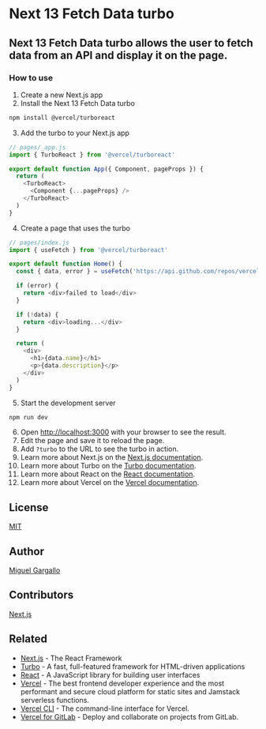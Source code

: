 # Next 13 Fetch Data turbo

## Next 13 Fetch Data turbo allows the user to fetch data from an API and display it on the page.

### How to use

1. Create a new Next.js app
2. Install the Next 13 Fetch Data turbo
```bash
npm install @vercel/turboreact
```
3. Add the turbo to your Next.js app
```js
// pages/_app.js
import { TurboReact } from '@vercel/turboreact'

export default function App({ Component, pageProps }) {
  return (
    <TurboReact>
      <Component {...pageProps} />
    </TurboReact>
  )
}
```
4. Create a page that uses the turbo
```js
// pages/index.js
import { useFetch } from '@vercel/turboreact'

export default function Home() {
  const { data, error } = useFetch('https://api.github.com/repos/vercel/turboreact')

  if (error) {
    return <div>failed to load</div>
  }

  if (!data) {
    return <div>loading...</div>
  }

  return (
    <div>
      <h1>{data.name}</h1>
      <p>{data.description}</p>
    </div>
  )
}
```
5. Start the development server
```bash
npm run dev
```
6. Open [http://localhost:3000](http://localhost:3000) with your browser to see the result.
7. Edit the page and save it to reload the page.
8. Add `?turbo` to the URL to see the turbo in action.
9. Learn more about Next.js on the [Next.js documentation](https://nextjs.org/docs).
10. Learn more about Turbo on the [Turbo documentation](https://turbo.hotwired.dev).
11. Learn more about React on the [React documentation](https://reactjs.org/docs/getting-started.html).
12. Learn more about Vercel on the [Vercel documentation](https://vercel.com/docs).

## License

[MIT](LICENSE.md)

## Author

[Miguel Gargallo](https://twitter.com/miguelgargallo)

## Contributors

[Next.js](https://nextjs.org)

## Related

- [Next.js](https://nextjs.org) - The React Framework
- [Turbo](https://turbo.hotwired.dev) - A fast, full-featured framework for HTML-driven applications
- [React](https://reactjs.org) - A JavaScript library for building user interfaces
- [Vercel](https://vercel.com) - The best frontend developer experience and the most performant and secure cloud platform for static sites and Jamstack serverless functions.
- [Vercel CLI](https://vercel.com/download) - The command-line interface for Vercel.
- [Vercel for GitLab](https://vercel.com/integrations/gitlab) - Deploy and collaborate on projects from GitLab.


